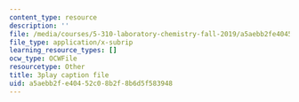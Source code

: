 ```yaml
---
content_type: resource
description: ''
file: /media/courses/5-310-laboratory-chemistry-fall-2019/a5aebb2fe40452c08b2f8b6d5f583948_JIw9mnVeFig.vtt
file_type: application/x-subrip
learning_resource_types: []
ocw_type: OCWFile
resourcetype: Other
title: 3play caption file
uid: a5aebb2f-e404-52c0-8b2f-8b6d5f583948
---
```

